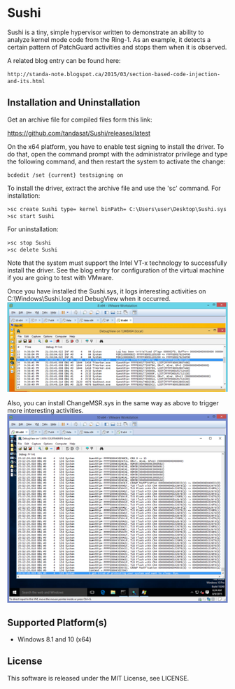Sushi
======

Sushi is a tiny, simple hypervisor written to demonstrate an ability to analyze
kernel mode code from the Ring-1. As an example, it detects a certain pattern of
PatchGuard activities and stops them when it is observed.

A related blog entry can be found here:

    http://standa-note.blogspot.ca/2015/03/section-based-code-injection-and-its.html


Installation and Uninstallation
--------------------------------

Get an archive file for compiled files form this link:

   https://github.com/tandasat/Sushi/releases/latest

On the x64 platform, you have to enable test signing to install the driver.
To do that, open the command prompt with the administrator privilege and type 
the following command, and then restart the system to activate the change:

    bcdedit /set {current} testsigning on

To install the driver, extract the archive file and use the 'sc' command. For 
installation:

    >sc create Sushi type= kernel binPath= C:\Users\user\Desktop\Sushi.sys
    >sc start Sushi

For uninstallation:

    >sc stop Sushi
    >sc delete Sushi

Note that the system must support the Intel VT-x technology to successfully
install the driver. See the blog entry for configuration of the virtual machine
if you are going to test with VMware.

Once you have installed the Sushi.sys, it logs interesting activities on 
C:\Windows\Sushi.log and DebugView when it occurred. 
![Basic Output](/img/basic_output.png)

Also, you can install ChangeMSR.sys in the same way as above to trigger more 
interesting activities.
![Detected](/img/detected.png)



Supported Platform(s)
----------------------
- Windows 8.1 and 10 (x64)


License
--------
This software is released under the MIT License, see LICENSE.
